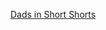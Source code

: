 ---
layout: post
wordpress_id: 332
wordpress_url: http://noesbueno.com/archives/332
date: '2009-11-03 12:45:33 -0600'
date_gmt: '2009-11-03 17:45:33 -0600'
body: |
  <p><a href="http://dadsinshortshorts.blogspot.com/">Dads in Short Shorts</a></p>
---